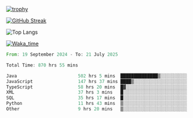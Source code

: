 <!--
**ren-joey/ren-joey** is a ✨ _special_ ✨ repository because its `README.md` (this file) appears on your GitHub profile.

Here are some ideas to get you started:

- 🔭 I’m currently working on ...
- 🌱 I’m currently learning ...
- 👯 I’m looking to collaborate on ...
- 🤔 I’m looking for help with ...
- 💬 Ask me about ...
- 📫 How to reach me: ...
- 😄 Pronouns: ...
- ⚡ Fun fact: ...
-->

[![trophy](https://github-profile-trophy.vercel.app/?username=ren-joey&theme=darkhub&column=5)](https://github.com/ren-joey)

[![GitHub Streak](https://streak-stats.demolab.com/?user=ren-joey&theme=dark)](https://github.com/ren-joey)

![Top Langs](https://github-readme-stats.vercel.app/api/top-langs?username=ren-joey&show_icons=true&layout=compact&locale=en&hide=html,CSS,scss,Pug,Twig&theme=dark)

[![Waka_time](https://github-readme-stats.vercel.app/api/wakatime?username=joeyren&theme=dark)](https://github.com/ren-joey)

<!--START_SECTION:waka-->

```rust
From: 19 September 2024 - To: 21 July 2025

Total Time: 870 hrs 55 mins

Java                       502 hrs 5 mins  ██████████████▒░░░░░░░░░░   57.04 %
JavaScript                 147 hrs 37 mins ████▒░░░░░░░░░░░░░░░░░░░░   16.77 %
TypeScript                 58 hrs 20 mins  █▓░░░░░░░░░░░░░░░░░░░░░░░   06.63 %
XML                        37 hrs 3 mins   █░░░░░░░░░░░░░░░░░░░░░░░░   04.21 %
SQL                        35 hrs 17 mins  █░░░░░░░░░░░░░░░░░░░░░░░░   04.01 %
Python                     11 hrs 43 mins  ▒░░░░░░░░░░░░░░░░░░░░░░░░   01.33 %
Other                      9 hrs 20 mins   ▒░░░░░░░░░░░░░░░░░░░░░░░░   01.06 %
```

<!--END_SECTION:waka-->
